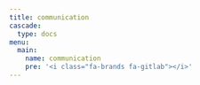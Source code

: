 ```yaml
---
title: communication
cascade:
  type: docs
menu:
  main:
    name: communication
    pre: '<i class="fa-brands fa-gitlab"></i>'
---
```

